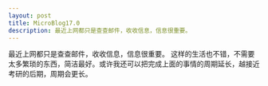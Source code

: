 ```yaml
---
layout: post
title: MicroBlog17.0
description: 最近上网都只是查查邮件，收收信息，信息很重要。
---
```


最近上网都只是查查邮件，收收信息，信息很重要。
这样的生活也不错，不需要太多繁琐的东西，简洁最好。或许我还可以把完成上面的事情的周期延长，越接近考研的后期，周期会更长。